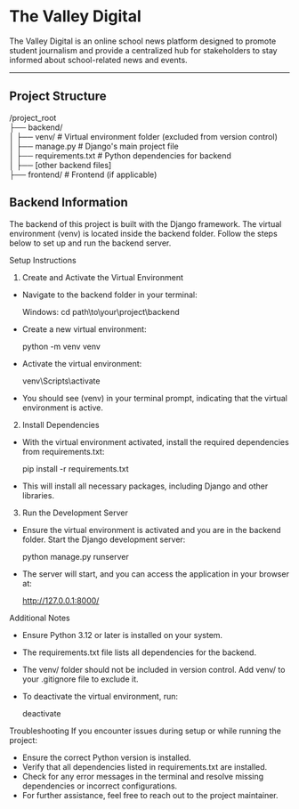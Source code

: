 # The Valley Digital  

The Valley Digital is an online school news platform designed to promote student journalism and provide a centralized hub for stakeholders to stay informed about school-related news and events.  

---

## Project Structure  

/project_root  
├── backend/  
│   ├── venv/                # Virtual environment folder (excluded from version control)  
│   ├── manage.py            # Django's main project file  
│   ├── requirements.txt     # Python dependencies for backend  
│   ├── [other backend files]  
├── frontend/                # Frontend (if applicable)  

## Backend Information
The backend of this project is built with the Django framework. The virtual environment (venv) is located inside the backend folder. Follow the steps below to set up and run the backend server.

Setup Instructions
1. Create and Activate the Virtual Environment
- Navigate to the backend folder in your terminal:

	Windows:
	cd path\to\your\project\backend

- Create a new virtual environment:

	python -m venv venv

- Activate the virtual environment:

	venv\Scripts\activate

- You should see (venv) in your terminal prompt, indicating that the virtual environment is active.

2. Install Dependencies
- With the virtual environment activated, install the required dependencies from requirements.txt:

	pip install -r requirements.txt

-  This will install all necessary packages, including Django and other libraries.

3. Run the Development Server
- Ensure the virtual environment is activated and you are in the backend folder. Start the Django development server:

	python manage.py runserver

- The server will start, and you can access the application in your browser at:

	http://127.0.0.1:8000/

Additional Notes
- Ensure Python 3.12 or later is installed on your system.
- The requirements.txt file lists all dependencies for the backend.
- The venv/ folder should not be included in version control. Add venv/ to your .gitignore file to exclude it.
- To deactivate the virtual environment, run:

	deactivate

Troubleshooting
If you encounter issues during setup or while running the project:
- Ensure the correct Python version is installed.
- Verify that all dependencies listed in requirements.txt are installed.
- Check for any error messages in the terminal and resolve missing dependencies or incorrect configurations.
- For further assistance, feel free to reach out to the project maintainer.
